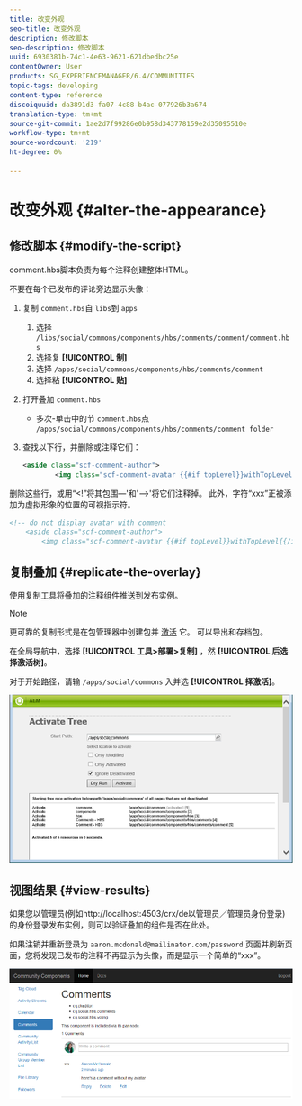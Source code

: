 ```yaml
---
title: 改变外观
seo-title: 改变外观
description: 修改脚本
seo-description: 修改脚本
uuid: 6930381b-74c1-4e63-9621-621dbedbc25e
contentOwner: User
products: SG_EXPERIENCEMANAGER/6.4/COMMUNITIES
topic-tags: developing
content-type: reference
discoiquuid: da3891d3-fa07-4c88-b4ac-077926b3a674
translation-type: tm+mt
source-git-commit: 1ae2d7f99286e0b958d343778159e2d35095510e
workflow-type: tm+mt
source-wordcount: '219'
ht-degree: 0%

---
```



# 改变外观 {#alter-the-appearance}

## 修改脚本 {#modify-the-script}

comment.hbs脚本负责为每个注释创建整体HTML。

不要在每个已发布的评论旁边显示头像：

1. 复制 `comment.hbs`自 `libs`到 `apps`
   1. 选择 `/libs/social/commons/components/hbs/comments/comment/comment.hbs`
   1. 选择复 **[!UICONTROL 制]**
   1. 选择 `/apps/social/commons/components/hbs/comments/comment`
   1. 选择粘 **[!UICONTROL 贴]**
1. 打开叠加 `comment.hbs`
   * 多次-单击中的节 `comment.hbs`点 `/apps/social/commons/components/hbs/comments/comment folder`
1. 查找以下行，并删除或注释它们：

   ```xml
   <aside class="scf-comment-author">
           <img class="scf-comment-avatar {{#if topLevel}}withTopLevel{{/if}}" src="{{author.avatarUrl}}"></img>
   ```

删除这些行，或用“&lt;!”将其包围—&#39;和&#39;—>&#39;将它们注释掉。 此外，字符“xxx”正被添加为虚拟形象的位置的可视指示符。

```xml
<!-- do not display avatar with comment
    <aside class="scf-comment-author">
        <img class="scf-comment-avatar {{#if topLevel}}withTopLevel{{/if}}" src="{{author.avatarUrl}}"></img>
```

## 复制叠加 {#replicate-the-overlay}

使用复制工具将叠加的注释组件推送到发布实例。

>[!NOTE]
>
>更可靠的复制形式是在包管理器中创建包并 [激活](../../help/sites-administering/package-manager.md#replicating-packages) 它。 可以导出和存档包。

在全局导航中，选择 **[!UICONTROL 工具>部署>复制]** ，然 **[!UICONTROL 后选择激活树]**。

对于开始路径，请输 `/apps/social/commons` 入并选 **[!UICONTROL 择激活]**。

![chlimage_1-42](assets/chlimage_1-42.png)

## 视图结果 {#view-results}

如果您以管理员(例如http://localhost:4503/crx/de以管理员／管理员身份登录)的身份登录发布实例，则可以验证叠加的组件是否在此处。

如果注销并重新登录为 `aaron.mcdonald@mailinator.com/password` 页面并刷新页面，您将发现已发布的注释不再显示为头像，而是显示一个简单的“xxx”。

![chlimage_1-43](assets/chlimage_1-43.png)

